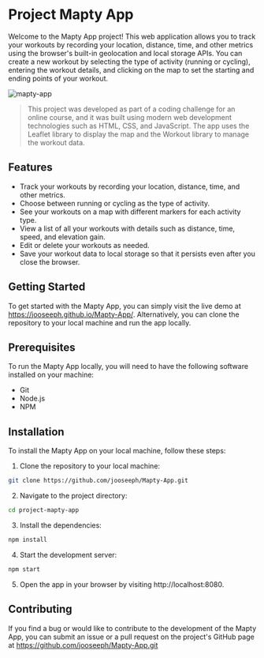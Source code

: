 # Project Mapty App

Welcome to the Mapty App project! This web application allows you to track your workouts by recording your location, distance, time, and other metrics using the browser's built-in geolocation and local storage APIs. You can create a new workout by selecting the type of activity (running or cycling), entering the workout details, and clicking on the map to set the starting and ending points of your workout.

![mapty-app](https://i.imgur.com/H4jexXo.png)

> This project was developed as part of a coding challenge for an online course, and it was built using modern web development technologies such as HTML, CSS, and JavaScript. The app uses the Leaflet library to display the map and the Workout library to manage the workout data.

## Features

- Track your workouts by recording your location, distance, time, and other metrics.
- Choose between running or cycling as the type of activity.
- See your workouts on a map with different markers for each activity type.
- View a list of all your workouts with details such as distance, time, speed, and elevation gain.
- Edit or delete your workouts as needed.
- Save your workout data to local storage so that it persists even after you close the browser.

## Getting Started
To get started with the Mapty App, you can simply visit the live demo at https://jooseeph.github.io/Mapty-App/. Alternatively, you can clone the repository to your local machine and run the app locally.

## Prerequisites
To run the Mapty App locally, you will need to have the following software installed on your machine:

- Git
- Node.js
- NPM

## Installation
To install the Mapty App on your local machine, follow these steps:

1. Clone the repository to your local machine:
```bash
git clone https://github.com/jooseeph/Mapty-App.git
```
2. Navigate to the project directory:
```bash
cd project-mapty-app
```
3. Install the dependencies:
```bash
npm install
```
4. Start the development server:
```bash
npm start
```
5. Open the app in your browser by visiting http://localhost:8080.

## Contributing
If you find a bug or would like to contribute to the development of the Mapty App, you can submit an issue or a pull request on the project's GitHub page at https://github.com/jooseeph/Mapty-App.git

